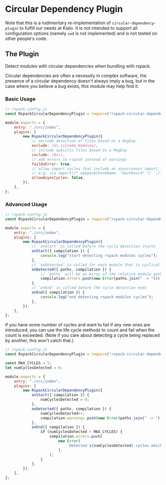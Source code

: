# Circular Dependency Plugin

Note that this is a rudimentary re-implementation of `circular-dependency-plugin` to fulfill our needs at Kialo.
It is not intended to support all configuration options (namely `cwd` is not implemented) and is not tested on other people's code.

## The Plugin

Detect modules with circular dependencies when bundling with rspack.

Circular dependencies are often a necessity in complex software, the presence of a circular dependency doesn't always imply a bug, but in the case where you believe a bug exists, this module may help find it.

### Basic Usage

```js
// rspack.config.js
const RspackCircularDependencyPlugin = require("rspack-circular-dependency-plugin");

module.exports = {
    entry: "./src/index",
    plugins: [
        new RspackCircularDependencyPlugin({
            // exclude detection of files based on a RegExp
            exclude: /a\.js|node_modules/,
            // include specific files based on a RegExp
            include: /dir/,
            // add errors to rspack instead of warnings
            failOnError: true,
            // allow import cycles that include an asyncronous import,
            // e.g. via import(/* webpackChunkName: "dashboard" */ './file.js')
            allowAsyncCycles: false,
        }),
    ],
};
```

### Advanced Usage

```js
// rspack.config.js
const RspackCircularDependencyPlugin = require("rspack-circular-dependency-plugin");

module.exports = {
    entry: "./src/index",
    plugins: [
        new RspackCircularDependencyPlugin({
            // `onStart` is called before the cycle detection starts
            onStart({ compilation }) {
                console.log("start detecting rspack modules cycles");
            },
            // `onDetected` is called for each module that is cyclical
            onDetected({ paths, compilation }) {
                // `paths` will be an Array of the relative module paths that make up the cycle
                compilation.errors.push(new Error(paths.join(" -> ")));
            },
            // `onEnd` is called before the cycle detection ends
            onEnd({ compilation }) {
                console.log("end detecting rspack modules cycles");
            },
        }),
    ],
};
```

If you have some number of cycles and want to fail if any new ones are
introduced, you can use the life cycle methods to count and fail when the
count is exceeded. (Note if you care about detecting a cycle being replaced by
another, this won't catch that.)

```js
// rspack.config.js
const RspackCircularDependencyPlugin = require("rspack-circular-dependency-plugin");

const MAX_CYCLES = 5;
let numCyclesDetected = 0;

module.exports = {
    entry: "./src/index",
    plugins: [
        new RspackCircularDependencyPlugin({
            onStart({ compilation }) {
                numCyclesDetected = 0;
            },
            onDetected({ paths, compilation }) {
                numCyclesDetected++;
                compilation.warnings.push(new Error(paths.join(" -> ")));
            },
            onEnd({ compilation }) {
                if (numCyclesDetected > MAX_CYCLES) {
                    compilation.errors.push(
                        new Error(
                            `Detected ${numCyclesDetected} cycles which exceeds configured limit of ${MAX_CYCLES}`,
                        ),
                    );
                }
            },
        }),
    ],
};
```
